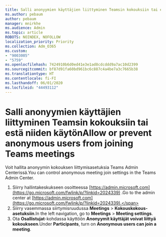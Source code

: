 ```yaml
---
title: Salli anonyymien käyttäjien liittyminen Teamsin kokouksiin tai estä niiden käytön
ms.author: pebaum
author: pebaum
manager: mnirkhe
ms.audience: Admin
ms.topic: article
ROBOTS: NOINDEX, NOFOLLOW
localization_priority: Priority
ms.collection: Adm_O365
ms.custom:
- "9003005"
- "5759"
ms.openlocfilehash: 7424910b6d0ed41e3e1ad8cdcddd9a7ac10d2399
ms.sourcegitcommit: bf87d91fa60bd961bc6c887c4a4be7a3c7665b38
ms.translationtype: HT
ms.contentlocale: fi-FI
ms.lasthandoff: 06/01/2020
ms.locfileid: "44493112"
---
```

# <a name="allow-or-prevent-anonymous-users-from-joining-teams-meetings"></a><span data-ttu-id="fbd1a-102">Salli anonyymien käyttäjien liittyminen Teamsin kokouksiin tai estä niiden käytön</span><span class="sxs-lookup"><span data-stu-id="fbd1a-102">Allow or prevent anonymous users from joining Teams meetings</span></span>

<span data-ttu-id="fbd1a-103">Voit hallita anonyymin kokouksen liittymisasetuksia Teams Admin Centerissä.</span><span class="sxs-lookup"><span data-stu-id="fbd1a-103">You can control anonymous meeting join settings in the Teams Admin Center.</span></span>

1.  <span data-ttu-id="fbd1a-104">Siirry hallintakeskukseen osoitteessa [https://admin.microsoft.com](https://go.microsoft.com/fwlink/p/?linkid=2024339) .</span><span class="sxs-lookup"><span data-stu-id="fbd1a-104">Go to the admin center at  [https://admin.microsoft.com](https://go.microsoft.com/fwlink/p/?linkid=2024339).</span></span>
2.  <span data-ttu-id="fbd1a-105">Siirry vasemmassa siirtymisruudussa **Meetings**   >   **Kokouskokous-asetuksiin**.</span><span class="sxs-lookup"><span data-stu-id="fbd1a-105">In the left navigation, go to  **Meetings**  >  **Meeting settings**.</span></span>
3.  <span data-ttu-id="fbd1a-106">Ota **Osallistujat**-kohdassa käyttöön **Anonyymit käyttäjät voivat liittyä kokoukseen**.</span><span class="sxs-lookup"><span data-stu-id="fbd1a-106">Under  **Participants**, turn on  **Anonymous users can join a meeting**.</span></span>